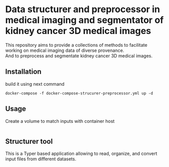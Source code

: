 # Data structurer and preprocessor in medical imaging and segmentator of kidney cancer 3D medical images
This repository aims to provide a collections of methods to facilitate working on medical imaging data of diverse provenance.  
And to preprocess and segmentate kidney cancer 3D medical images.

## Installation
build it using next command
```
docker-compose -f docker-compose-strucurer-preprocessor.yml up -d
```

## Usage
Create a volume to match inputs with container host
```

```


## Structurer tool
This is a Typer based application allowing to read, organize, and convert input files from different datasets.


